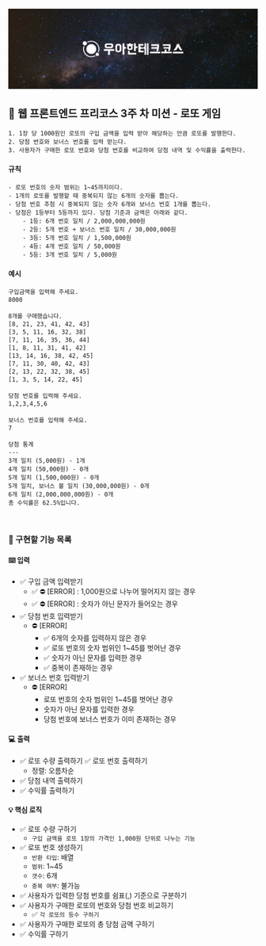 ![우아한테크코스]("../../../header.jpg)

## 🔖 웹 프론트엔드 프리코스 3주 차 미션 - 로또 게임

    1. 1장 당 1000원인 로또의 구입 금액을 입력 받아 해당하는 만큼 로또를 발행한다.
    2. 당첨 번호와 보너스 번호를 입력 받는다.
    3. 사용자가 구매한 로또 번호와 당첨 번호를 비교하여 당첨 내역 및 수익률을 출력한다.

#### 규칙

```
- 로또 번호의 숫자 범위는 1~45까지이다.
- 1개의 로또를 발행할 때 중복되지 않는 6개의 숫자를 뽑는다.
- 당첨 번호 추첨 시 중복되지 않는 숫자 6개와 보너스 번호 1개를 뽑는다.
- 당첨은 1등부터 5등까지 있다. 당첨 기준과 금액은 아래와 같다.
    - 1등: 6개 번호 일치 / 2,000,000,000원
    - 2등: 5개 번호 + 보너스 번호 일치 / 30,000,000원
    - 3등: 5개 번호 일치 / 1,500,000원
    - 4등: 4개 번호 일치 / 50,000원
    - 5등: 3개 번호 일치 / 5,000원
```

#### 예시

```
구입금액을 입력해 주세요.
8000

8개를 구매했습니다.
[8, 21, 23, 41, 42, 43]
[3, 5, 11, 16, 32, 38]
[7, 11, 16, 35, 36, 44]
[1, 8, 11, 31, 41, 42]
[13, 14, 16, 38, 42, 45]
[7, 11, 30, 40, 42, 43]
[2, 13, 22, 32, 38, 45]
[1, 3, 5, 14, 22, 45]

당첨 번호를 입력해 주세요.
1,2,3,4,5,6

보너스 번호를 입력해 주세요.
7

당첨 통계
---
3개 일치 (5,000원) - 1개
4개 일치 (50,000원) - 0개
5개 일치 (1,500,000원) - 0개
5개 일치, 보너스 볼 일치 (30,000,000원) - 0개
6개 일치 (2,000,000,000원) - 0개
총 수익률은 62.5%입니다.
```

<br/>

### 🔨 구현할 기능 목록

#### ⌨️ 입력

- ✅ 구입 금액 입력받기
  - ✅ ⛔ [ERROR] : 1,000원으로 나누어 떨어지지 않는 경우
  - ✅ ⛔ [ERROR] : 숫자가 아닌 문자가 들어오는 경우
- ✅ 당첨 번호 입력받기
  - ⛔ [ERROR]
    - ✅ 6개의 숫자를 입력하지 않은 경우
    - ✅ 로또 번호의 숫자 범위인 1~45를 벗어난 경우
    - ✅ 숫자가 아닌 문자를 입력한 경우
    - ✅ 중복이 존재하는 경우
- ✅ 보너스 번호 입력받기
  - ⛔ [ERROR]
    - 로또 번호의 숫자 범위인 1~45를 벗어난 경우
    - 숫자가 아닌 문자를 입력한 경우
    - 당첨 번호에 보너스 번호가 이미 존재하는 경우

#### 💻 출력

- ✅ 로또 수량 출력하기
  ✅ 로또 번호 출력하기
  - 정렬: 오름차순
- ✅ 당첨 내역 출력하기
- ✅ 수익률 출력하기

#### 💡 핵심 로직

- ✅ 로또 수량 구하기
  - `구입 금액을 로또 1장의 가격인 1,000원 단위로 나누는 기능`
- ✅ 로또 번호 생성하기
  - `반환 타입`: 배열
  - `범위`: 1~45
  - `갯수`: 6개
  - `중복 여부`: 불가능
- ✅ 사용자가 입력한 당첨 번호를 쉼표(,) 기준으로 구분하기
- ✅ 사용자가 구매한 로또의 번호와 당첨 번호 비교하기
  - ✅ `각 로또의 등수 구하기`
- ✅ 사용자가 구매한 로또의 총 당첨 금액 구하기
- ✅ 수익률 구하기
